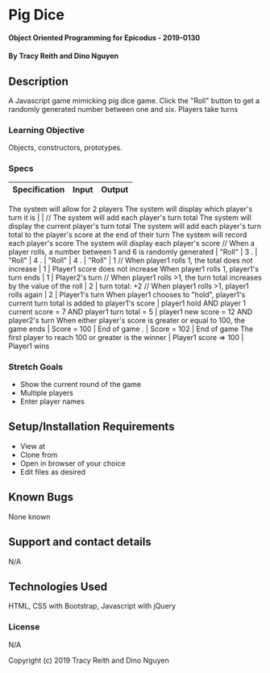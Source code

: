 # Pig Dice

#### Object Oriented Programming  for Epicodus - 2019-0130

#### By Tracy Reith  and Dino Nguyen

## Description
A Javascript game mimicking pig dice game. Click the "Roll" button to get a randomly generated number between one and six. Players take turns


### Learning Objective

Objects, constructors, prototypes.

### Specs

Specification | Input | Output
------------- | ----- | ------
The system will allow for 2 players
The system will display which player's turn it is | |
// The system will add each player's turn total
The system will display the current player's turn total
The system will add each player's turn total to the player's score at the end of their turn
The system will record each player's score
The system will display each player's score
// When a player rolls, a number between 1 and 6 is randomly generated | "Roll" | 3
. | "Roll" | 4
. | "Roll" | 4
. | "Roll" | 1
// When player1 rolls 1, the total does not increase  | 1 | Player1 score does not increase
When player1 rolls 1, player1's turn ends  | 1 | Player2's turn
// When player1 rolls >1, the turn total increases by the value of the roll  | 2 | turn total: +2
// When player1 rolls >1,  player1 rolls again  | 2 | Player1's turn
When player1 chooses to "hold", player1's current turn total is added to player1's score | player1 hold AND player 1 current score = 7 AND player1 turn total = 5 | player1 new score = 12 AND player2's turn
When either player's score is greater or equal to 100, the game ends | Score = 100 | End of game
. | Score = 102 | End of game
The first player to reach 100 or greater is the winner | Player1 score => 100 | Player1 wins





### Stretch Goals

* Show the current round of the game
* Multiple players
* Enter player names

## Setup/Installation Requirements

* View at
* Clone from
* Open in browser of your choice
* Edit files as desired


## Known Bugs

None known

## Support and contact details

N/A

## Technologies Used

HTML, CSS with Bootstrap, Javascript with jQuery

### License

N/A

Copyright (c) 2019 Tracy Reith and Dino Nguyen
